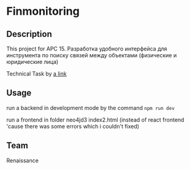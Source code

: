 # Finmonitoring

## Description 
This project for APC 15. Разработка удобного интерфейса для инструмента по поиску связей между объектами (физические и юридические лица)

Technical Task by [a link](https://apc.astanait.edu.kz/finmonitoring)

## Usage
run a backend in development mode by the command `npm run dev`

run a frontend in folder neo4jd3 index2.html (instead of react frontend 'cause there was some errors which i couldn't fixed)

## Team
Renaissance
